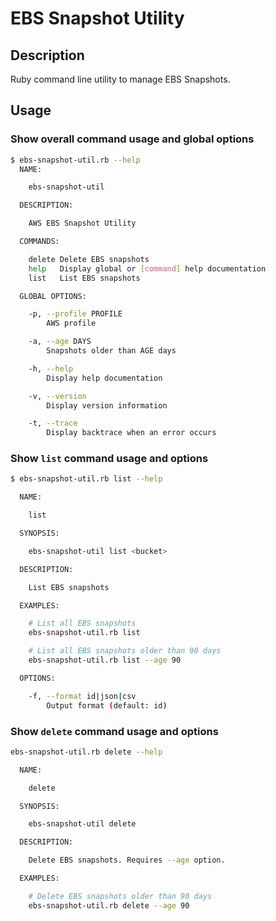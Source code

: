 # EBS Snapshot Utility

## Description

Ruby command line utility to manage EBS Snapshots.

## Usage

### Show overall command usage and global options

```bash
$ ebs-snapshot-util.rb --help
  NAME:

    ebs-snapshot-util

  DESCRIPTION:

    AWS EBS Snapshot Utility

  COMMANDS:

    delete Delete EBS snapshots
    help   Display global or [command] help documentation
    list   List EBS snapshots

  GLOBAL OPTIONS:

    -p, --profile PROFILE
        AWS profile

    -a, --age DAYS
        Snapshots older than AGE days

    -h, --help
        Display help documentation

    -v, --version
        Display version information

    -t, --trace
        Display backtrace when an error occurs
```

### Show `list` command usage and options

```bash
$ ebs-snapshot-util.rb list --help

  NAME:

    list

  SYNOPSIS:

    ebs-snapshot-util list <bucket>

  DESCRIPTION:

    List EBS snapshots

  EXAMPLES:

    # List all EBS snapshots
    ebs-snapshot-util.rb list

    # List all EBS snapshots older than 90 days
    ebs-snapshot-util.rb list --age 90

  OPTIONS:

    -f, --format id|json|csv
        Output format (default: id)
```

### Show `delete` command usage and options

```bash
ebs-snapshot-util.rb delete --help

  NAME:

    delete

  SYNOPSIS:

    ebs-snapshot-util delete

  DESCRIPTION:

    Delete EBS snapshots. Requires --age option.

  EXAMPLES:

    # Delete EBS snapshots older than 90 days
    ebs-snapshot-util.rb delete --age 90
```
